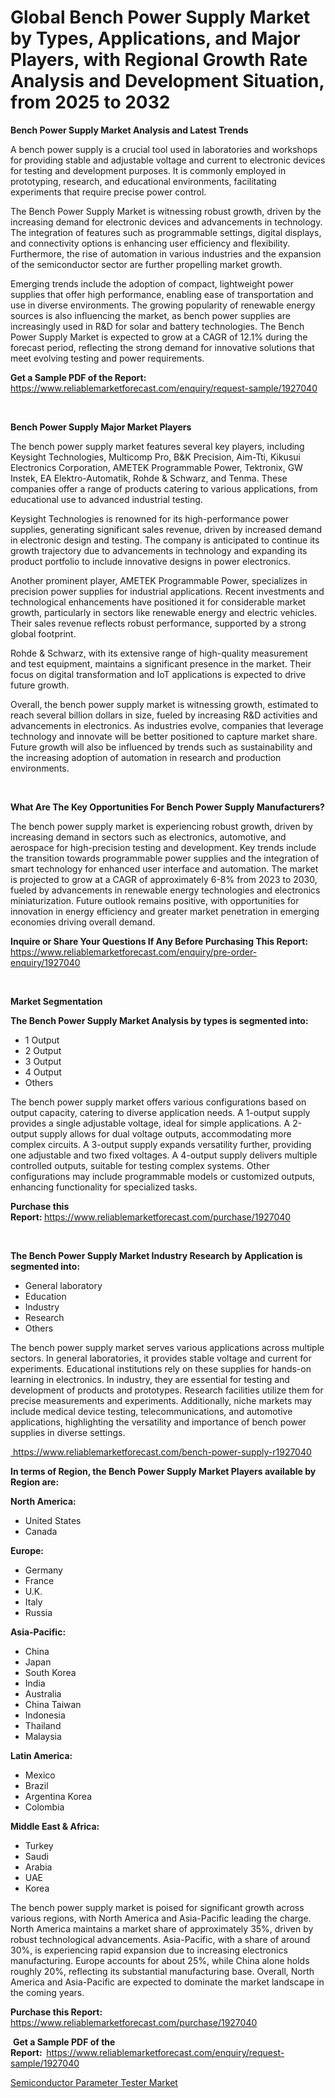 <p><h1>Global Bench Power Supply Market by Types, Applications, and Major Players, with Regional Growth Rate Analysis and Development Situation, from 2025 to 2032</h1></p><p><strong>Bench Power Supply Market Analysis and Latest Trends</strong></p>
<p><p>A bench power supply is a crucial tool used in laboratories and workshops for providing stable and adjustable voltage and current to electronic devices for testing and development purposes. It is commonly employed in prototyping, research, and educational environments, facilitating experiments that require precise power control.</p><p>The Bench Power Supply Market is witnessing robust growth, driven by the increasing demand for electronic devices and advancements in technology. The integration of features such as programmable settings, digital displays, and connectivity options is enhancing user efficiency and flexibility. Furthermore, the rise of automation in various industries and the expansion of the semiconductor sector are further propelling market growth.</p><p>Emerging trends include the adoption of compact, lightweight power supplies that offer high performance, enabling ease of transportation and use in diverse environments. The growing popularity of renewable energy sources is also influencing the market, as bench power supplies are increasingly used in R&D for solar and battery technologies. The Bench Power Supply Market is expected to grow at a CAGR of 12.1% during the forecast period, reflecting the strong demand for innovative solutions that meet evolving testing and power requirements.</p></p>
<p><strong>Get a Sample PDF of the Report:&nbsp;</strong> <a href="https://www.reliablemarketforecast.com/enquiry/request-sample/1927040?utm_campaign=2479&utm_medium=2&utm_source=Github&utm_content=ia&utm_term=28032025&utm_id=bench-power-supply">https://www.reliablemarketforecast.com/enquiry/request-sample/1927040</a></p>
<p>&nbsp;</p>
<p><strong>Bench Power Supply Major Market Players</strong></p>
<p><p>The bench power supply market features several key players, including Keysight Technologies, Multicomp Pro, B&K Precision, Aim-Tti, Kikusui Electronics Corporation, AMETEK Programmable Power, Tektronix, GW Instek, EA Elektro-Automatik, Rohde & Schwarz, and Tenma. These companies offer a range of products catering to various applications, from educational use to advanced industrial testing.</p><p>Keysight Technologies is renowned for its high-performance power supplies, generating significant sales revenue, driven by increased demand in electronic design and testing. The company is anticipated to continue its growth trajectory due to advancements in technology and expanding its product portfolio to include innovative designs in power electronics.</p><p>Another prominent player, AMETEK Programmable Power, specializes in precision power supplies for industrial applications. Recent investments and technological enhancements have positioned it for considerable market growth, particularly in sectors like renewable energy and electric vehicles. Their sales revenue reflects robust performance, supported by a strong global footprint.</p><p>Rohde & Schwarz, with its extensive range of high-quality measurement and test equipment, maintains a significant presence in the market. Their focus on digital transformation and IoT applications is expected to drive future growth. </p><p>Overall, the bench power supply market is witnessing growth, estimated to reach several billion dollars in size, fueled by increasing R&D activities and advancements in electronics. As industries evolve, companies that leverage technology and innovate will be better positioned to capture market share. Future growth will also be influenced by trends such as sustainability and the increasing adoption of automation in research and production environments.</p></p>
<p>&nbsp;</p>
<p><strong>What Are The Key Opportunities For Bench Power Supply Manufacturers?</strong></p>
<p><p>The bench power supply market is experiencing robust growth, driven by increasing demand in sectors such as electronics, automotive, and aerospace for high-precision testing and development. Key trends include the transition towards programmable power supplies and the integration of smart technology for enhanced user interface and automation. The market is projected to grow at a CAGR of approximately 6-8% from 2023 to 2030, fueled by advancements in renewable energy technologies and electronics miniaturization. Future outlook remains positive, with opportunities for innovation in energy efficiency and greater market penetration in emerging economies driving overall demand.</p></p>
<p><strong>Inquire or Share Your Questions If Any Before Purchasing This Report:</strong> <a href="https://www.reliablemarketforecast.com/enquiry/pre-order-enquiry/1927040?utm_campaign=2479&utm_medium=2&utm_source=Github&utm_content=ia&utm_term=28032025&utm_id=bench-power-supply">https://www.reliablemarketforecast.com/enquiry/pre-order-enquiry/1927040</a></p>
<p>&nbsp;</p>
<p><strong>Market Segmentation</strong></p>
<p><strong>The Bench Power Supply Market Analysis by types is segmented into:</strong></p>
<p><ul><li>1 Output</li><li>2 Output</li><li>3 Output</li><li>4 Output</li><li>Others</li></ul></p>
<p><p>The bench power supply market offers various configurations based on output capacity, catering to diverse application needs. A 1-output supply provides a single adjustable voltage, ideal for simple applications. A 2-output supply allows for dual voltage outputs, accommodating more complex circuits. A 3-output supply expands versatility further, providing one adjustable and two fixed voltages. A 4-output supply delivers multiple controlled outputs, suitable for testing complex systems. Other configurations may include programmable models or customized outputs, enhancing functionality for specialized tasks.</p></p>
<p><strong>Purchase this Report:&nbsp;</strong><a href="https://www.reliablemarketforecast.com/purchase/1927040?utm_campaign=2479&utm_medium=2&utm_source=Github&utm_content=ia&utm_term=28032025&utm_id=bench-power-supply">https://www.reliablemarketforecast.com/purchase/1927040</a></p>
<p>&nbsp;</p>
<p><strong>The Bench Power Supply Market Industry Research by Application is segmented into:</strong></p>
<p><ul><li>General laboratory</li><li>Education</li><li>Industry</li><li>Research</li><li>Others</li></ul></p>
<p><p>The bench power supply market serves various applications across multiple sectors. In general laboratories, it provides stable voltage and current for experiments. Educational institutions rely on these supplies for hands-on learning in electronics. In industry, they are essential for testing and development of products and prototypes. Research facilities utilize them for precise measurements and experiments. Additionally, niche markets may include medical device testing, telecommunications, and automotive applications, highlighting the versatility and importance of bench power supplies in diverse settings.</p></p>
<p><a href="https://www.reliablemarketforecast.com/bench-power-supply-r1927040?utm_campaign=2479&utm_medium=2&utm_source=Github&utm_content=ia&utm_term=28032025&utm_id=bench-power-supply">&nbsp;https://www.reliablemarketforecast.com/bench-power-supply-r1927040</a></p>
<p><strong>In terms of Region, the Bench Power Supply Market Players available by Region are:</strong></p>
<p>
    <p> <strong> North America: </strong>
        <ul>
            <li>United States</li>
            <li>Canada</li>
        </ul>
        </p> 
    <p> <strong> Europe: </strong>
        <ul>
            <li>Germany</li>
            <li>France</li>
            <li>U.K.</li>
            <li>Italy</li>
            <li>Russia</li>
        </ul>
        </p> 
    <p> <strong> Asia-Pacific: </strong>
        <ul>
            <li>China</li>
            <li>Japan</li>
            <li>South Korea</li>
            <li>India</li>
            <li>Australia</li>
            <li>China Taiwan</li>
            <li>Indonesia</li>
            <li>Thailand</li>
            <li>Malaysia</li>
        </ul>
        </p> 
    <p> <strong> Latin America: </strong>
        <ul>
            <li>Mexico</li>
            <li>Brazil</li>
            <li>Argentina Korea</li>
            <li>Colombia</li>
        </ul>
        </p> 
    <p> <strong> Middle East & Africa: </strong>
        <ul>
            <li>Turkey</li>
            <li>Saudi</li>
            <li>Arabia</li>
            <li>UAE</li>
            <li>Korea</li>
        </ul>
    </p>
    </p>
<p><p>The bench power supply market is poised for significant growth across various regions, with North America and Asia-Pacific leading the charge. North America maintains a market share of approximately 35%, driven by robust technological advancements. Asia-Pacific, with a share of around 30%, is experiencing rapid expansion due to increasing electronics manufacturing. Europe accounts for about 25%, while China alone holds roughly 20%, reflecting its substantial manufacturing base. Overall, North America and Asia-Pacific are expected to dominate the market landscape in the coming years.</p></p>
<p><strong>Purchase this Report: </strong><a href="https://www.reliablemarketforecast.com/purchase/1927040?utm_campaign=2479&utm_medium=2&utm_source=Github&utm_content=ia&utm_term=28032025&utm_id=bench-power-supply">https://www.reliablemarketforecast.com/purchase/1927040</a></p>
<p>&nbsp;<strong>Get a Sample PDF of the Report:&nbsp;&nbsp;</strong><a href="https://www.reliablemarketforecast.com/enquiry/request-sample/1927040?utm_campaign=2479&utm_medium=2&utm_source=Github&utm_content=ia&utm_term=28032025&utm_id=bench-power-supply">https://www.reliablemarketforecast.com/enquiry/request-sample/1927040</a></p>
<p><strong></strong></p>
<p><p><a href="https://github.com/lizamflotow/Market-Research-Report-List-1/blob/main/semiconductor-parameter-tester-market.md?utm_campaign=2479&utm_medium=2&utm_source=Github&utm_content=ia&utm_term=28032025&utm_id=bench-power-supply">Semiconductor Parameter Tester Market</a></p></p>